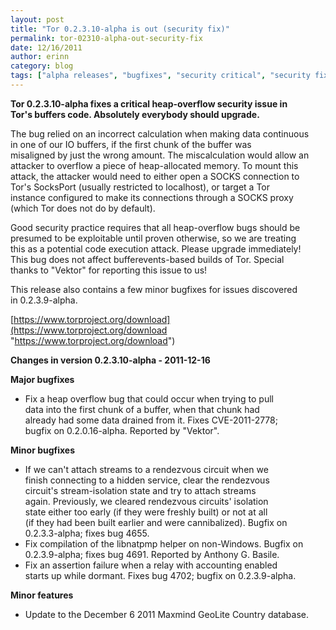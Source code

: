 ```yaml
---
layout: post
title: "Tor 0.2.3.10-alpha is out (security fix)"
permalink: tor-02310-alpha-out-security-fix
date: 12/16/2011
author: erinn
category: blog
tags: ["alpha releases", "bugfixes", "security critical", "security fixes", "tor"]
---
```


**Tor 0.2.3.10-alpha fixes a critical heap-overflow security issue in  
 Tor's buffers code. Absolutely everybody should upgrade.**

The bug relied on an incorrect calculation when making data continuous  
 in one of our IO buffers, if the first chunk of the buffer was  
 misaligned by just the wrong amount. The miscalculation would allow an  
 attacker to overflow a piece of heap-allocated memory. To mount this  
 attack, the attacker would need to either open a SOCKS connection to  
 Tor's SocksPort (usually restricted to localhost), or target a Tor  
 instance configured to make its connections through a SOCKS proxy  
 (which Tor does not do by default).

Good security practice requires that all heap-overflow bugs should be  
 presumed to be exploitable until proven otherwise, so we are treating  
 this as a potential code execution attack. Please upgrade immediately!  
 This bug does not affect bufferevents-based builds of Tor. Special  
 thanks to "Vektor" for reporting this issue to us!

This release also contains a few minor bugfixes for issues discovered  
 in 0.2.3.9-alpha.

[https://www.torproject.org/download](https://www.torproject.org/download "https://www.torproject.org/download")

**Changes in version 0.2.3.10-alpha - 2011-12-16**

**Major bugfixes**

- Fix a heap overflow bug that could occur when trying to pull  
 data into the first chunk of a buffer, when that chunk had  
 already had some data drained from it. Fixes CVE-2011-2778;  
 bugfix on 0.2.0.16-alpha. Reported by "Vektor".

**Minor bugfixes**

- If we can't attach streams to a rendezvous circuit when we  
 finish connecting to a hidden service, clear the rendezvous  
 circuit's stream-isolation state and try to attach streams  
 again. Previously, we cleared rendezvous circuits' isolation  
 state either too early (if they were freshly built) or not at all  
 (if they had been built earlier and were cannibalized). Bugfix on  
 0.2.3.3-alpha; fixes bug 4655.
- Fix compilation of the libnatpmp helper on non-Windows. Bugfix on  
 0.2.3.9-alpha; fixes bug 4691. Reported by Anthony G. Basile.
- Fix an assertion failure when a relay with accounting enabled  
 starts up while dormant. Fixes bug 4702; bugfix on 0.2.3.9-alpha.

**Minor features**

- Update to the December 6 2011 Maxmind GeoLite Country database.

